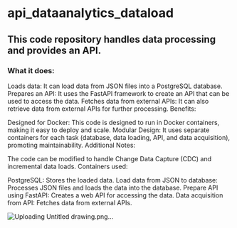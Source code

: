 # api_dataanalytics_dataload

## This code repository handles data processing and provides an API.

### What it does:

Loads data: It can load data from JSON files into a PostgreSQL database.
Prepares an API: It uses the FastAPI framework to create an API that can be used to access the data.
Fetches data from external APIs: It can also retrieve data from external APIs for further processing.
Benefits:

Designed for Docker: This code is designed to run in Docker containers, making it easy to deploy and scale.
Modular Design: It uses separate containers for each task (database, data loading, API, and data acquisition), promoting maintainability.
Additional Notes:

The code can be modified to handle Change Data Capture (CDC) and incremental data loads.
Containers used:

PostgreSQL: Stores the loaded data.
Load data from JSON to database: Processes JSON files and loads the data into the database.
Prepare API using FastAPI: Creates a web API for accessing the data.
Data acquisition from API: Fetches data from external APIs.


![Uploading Untitled drawing.png…]()
